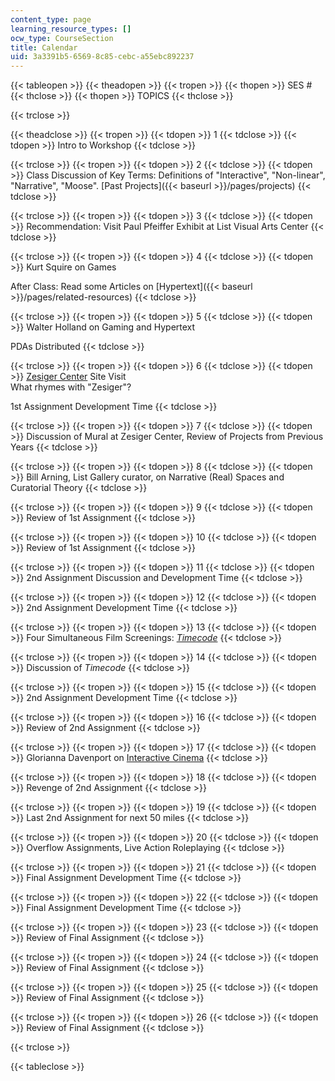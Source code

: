 ```yaml
---
content_type: page
learning_resource_types: []
ocw_type: CourseSection
title: Calendar
uid: 3a3391b5-6569-8c85-cebc-a55ebc892237
---
```


{{< tableopen >}}
{{< theadopen >}}
{{< tropen >}}
{{< thopen >}}
SES #
{{< thclose >}}
{{< thopen >}}
TOPICS
{{< thclose >}}

{{< trclose >}}

{{< theadclose >}}
{{< tropen >}}
{{< tdopen >}}
1
{{< tdclose >}}
{{< tdopen >}}
Intro to Workshop
{{< tdclose >}}

{{< trclose >}}
{{< tropen >}}
{{< tdopen >}}
2
{{< tdclose >}}
{{< tdopen >}}
Class Discussion of Key Terms: Definitions of "Interactive", "Non-linear", "Narrative", "Moose". [Past Projects]({{< baseurl >}}/pages/projects)
{{< tdclose >}}

{{< trclose >}}
{{< tropen >}}
{{< tdopen >}}
3
{{< tdclose >}}
{{< tdopen >}}
Recommendation: Visit Paul Pfeiffer Exhibit at List Visual Arts Center
{{< tdclose >}}

{{< trclose >}}
{{< tropen >}}
{{< tdopen >}}
4
{{< tdclose >}}
{{< tdopen >}}
Kurt Squire on Games  
  
After Class: Read some Articles on [Hypertext]({{< baseurl >}}/pages/related-resources)
{{< tdclose >}}

{{< trclose >}}
{{< tropen >}}
{{< tdopen >}}
5
{{< tdclose >}}
{{< tdopen >}}
Walter Holland on Gaming and Hypertext  
  
PDAs Distributed
{{< tdclose >}}

{{< trclose >}}
{{< tropen >}}
{{< tdopen >}}
6
{{< tdclose >}}
{{< tdopen >}}
[Zesiger Center](http://web.mit.edu/evolving/buildings/zesiger/index.html) Site Visit  
What rhymes with "Zesiger"?  
  
1st Assignment Development Time
{{< tdclose >}}

{{< trclose >}}
{{< tropen >}}
{{< tdopen >}}
7
{{< tdclose >}}
{{< tdopen >}}
Discussion of Mural at Zesiger Center, Review of Projects from Previous Years
{{< tdclose >}}

{{< trclose >}}
{{< tropen >}}
{{< tdopen >}}
8
{{< tdclose >}}
{{< tdopen >}}
Bill Arning, List Gallery curator, on Narrative (Real) Spaces and Curatorial Theory
{{< tdclose >}}

{{< trclose >}}
{{< tropen >}}
{{< tdopen >}}
9
{{< tdclose >}}
{{< tdopen >}}
Review of 1st Assignment
{{< tdclose >}}

{{< trclose >}}
{{< tropen >}}
{{< tdopen >}}
10
{{< tdclose >}}
{{< tdopen >}}
Review of 1st Assignment
{{< tdclose >}}

{{< trclose >}}
{{< tropen >}}
{{< tdopen >}}
11
{{< tdclose >}}
{{< tdopen >}}
2nd Assignment Discussion and Development Time
{{< tdclose >}}

{{< trclose >}}
{{< tropen >}}
{{< tdopen >}}
12
{{< tdclose >}}
{{< tdopen >}}
2nd Assignment Development Time
{{< tdclose >}}

{{< trclose >}}
{{< tropen >}}
{{< tdopen >}}
13
{{< tdclose >}}
{{< tdopen >}}
Four Simultaneous Film Screenings: [_Timecode_](http://us.imdb.com/Title?0220100)
{{< tdclose >}}

{{< trclose >}}
{{< tropen >}}
{{< tdopen >}}
14
{{< tdclose >}}
{{< tdopen >}}
Discussion of _Timecode_
{{< tdclose >}}

{{< trclose >}}
{{< tropen >}}
{{< tdopen >}}
15
{{< tdclose >}}
{{< tdopen >}}
2nd Assignment Development Time
{{< tdclose >}}

{{< trclose >}}
{{< tropen >}}
{{< tdopen >}}
16
{{< tdclose >}}
{{< tdopen >}}
Review of 2nd Assignment
{{< tdclose >}}

{{< trclose >}}
{{< tropen >}}
{{< tdopen >}}
17
{{< tdclose >}}
{{< tdopen >}}
Glorianna Davenport on [Interactive Cinema](http://ic.media.mit.edu/)
{{< tdclose >}}

{{< trclose >}}
{{< tropen >}}
{{< tdopen >}}
18
{{< tdclose >}}
{{< tdopen >}}
Revenge of 2nd Assignment
{{< tdclose >}}

{{< trclose >}}
{{< tropen >}}
{{< tdopen >}}
19
{{< tdclose >}}
{{< tdopen >}}
Last 2nd Assignment for next 50 miles
{{< tdclose >}}

{{< trclose >}}
{{< tropen >}}
{{< tdopen >}}
20
{{< tdclose >}}
{{< tdopen >}}
Overflow Assignments, Live Action Roleplaying
{{< tdclose >}}

{{< trclose >}}
{{< tropen >}}
{{< tdopen >}}
21
{{< tdclose >}}
{{< tdopen >}}
Final Assignment Development Time
{{< tdclose >}}

{{< trclose >}}
{{< tropen >}}
{{< tdopen >}}
22
{{< tdclose >}}
{{< tdopen >}}
Final Assignment Development Time
{{< tdclose >}}

{{< trclose >}}
{{< tropen >}}
{{< tdopen >}}
23
{{< tdclose >}}
{{< tdopen >}}
Review of Final Assignment
{{< tdclose >}}

{{< trclose >}}
{{< tropen >}}
{{< tdopen >}}
24
{{< tdclose >}}
{{< tdopen >}}
Review of Final Assignment
{{< tdclose >}}

{{< trclose >}}
{{< tropen >}}
{{< tdopen >}}
25
{{< tdclose >}}
{{< tdopen >}}
Review of Final Assignment
{{< tdclose >}}

{{< trclose >}}
{{< tropen >}}
{{< tdopen >}}
26
{{< tdclose >}}
{{< tdopen >}}
Review of Final Assignment
{{< tdclose >}}

{{< trclose >}}

{{< tableclose >}}